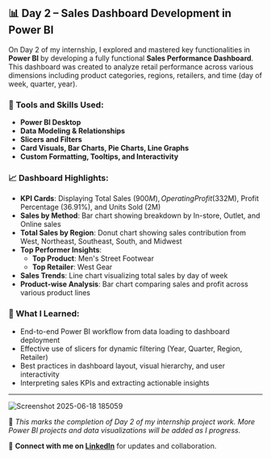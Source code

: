 ## 📊 Day 2 – Sales Dashboard Development in Power BI

On Day 2 of my internship, I explored and mastered key functionalities in **Power BI** by developing a fully functional **Sales Performance Dashboard**. This dashboard was created to analyze retail performance across various dimensions including product categories, regions, retailers, and time (day of week, quarter, year).

### 🔧 Tools and Skills Used:
- **Power BI Desktop**
- **Data Modeling & Relationships**
- **Slicers and Filters**
- **Card Visuals, Bar Charts, Pie Charts, Line Graphs**
- **Custom Formatting, Tooltips, and Interactivity**

### 📈 Dashboard Highlights:

- **KPI Cards**: Displaying Total Sales ($900M), Operating Profit ($332M), Profit Percentage (36.91%), and Units Sold (2M)
- **Sales by Method**: Bar chart showing breakdown by In-store, Outlet, and Online sales
- **Total Sales by Region**: Donut chart showing sales contribution from West, Northeast, Southeast, South, and Midwest
- **Top Performer Insights**:
  - **Top Product**: Men's Street Footwear
  - **Top Retailer**: West Gear
- **Sales Trends**: Line chart visualizing total sales by day of week
- **Product-wise Analysis**: Bar chart comparing sales and profit across various product lines

### 🧠 What I Learned:
- End-to-end Power BI workflow from data loading to dashboard deployment
- Effective use of slicers for dynamic filtering (Year, Quarter, Region, Retailer)
- Best practices in dashboard layout, visual hierarchy, and user interactivity
- Interpreting sales KPIs and extracting actionable insights

---
![Screenshot 2025-06-18 185059](https://github.com/user-attachments/assets/f164c6e8-cb16-4c81-8426-886d6af299bf)


📌 *This marks the completion of Day 2 of my internship project work. More Power BI projects and data visualizations will be added as I progress.*

🔗 **Connect with me on [LinkedIn](https://www.linkedin.com/in/naveen-kumar-subramanian-ba6810242/)** for updates and collaboration.
